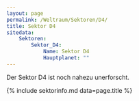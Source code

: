```yaml
---
layout: page
permalink: /Weltraum/Sektoren/D4/
title: Sektor D4
sitedata:
    Sektoren:
        Sektor_D4:
            Name: Sektor D4
            Hauptplanet: ""
---
```


Der Sektor D4 ist noch nahezu unerforscht.

{% include sektorinfo.md data=page.title %}
